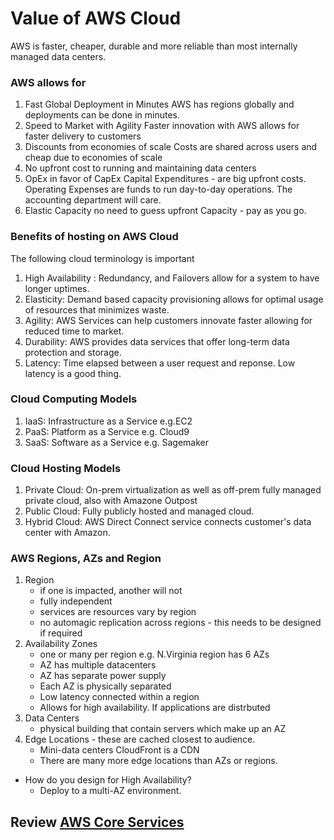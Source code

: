 # Value of AWS Cloud

AWS is faster, cheaper, durable and more reliable than most internally managed data centers.
### AWS allows for 
1. Fast Global Deployment in Minutes
    AWS has regions globally and deployments can be done in minutes.
1. Speed to Market with Agility
    Faster innovation with AWS allows for faster delivery to customers
1. Discounts from economies of scale 
    Costs are shared across users and cheap due to economies of scale
1. No upfront cost to running and maintaining data centers
1. OpEx in favor of CapEx
    Capital Expenditures - are big upfront costs. Operating Expenses are funds to run day-to-day operations. The accounting department will care.    
1. Elastic Capacity
    no need to guess upfront Capacity - pay as you go.


### Benefits of hosting on AWS Cloud
The following cloud terminology is important
1. High Availability : Redundancy, and Failovers allow for a system to have longer uptimes.
1. Elasticity: Demand based capacity provisioning allows for optimal usage of resources that minimizes waste.
1. Agility: AWS Services can help customers innovate faster allowing for reduced time to market.
1. Durability: AWS provides data services that offer long-term data protection and storage.
1. Latency: Time elapsed between a user request and reponse. Low latency is a good thing.
### Cloud Computing Models

1. IaaS: Infrastructure as a Service e.g.EC2
1. PaaS: Platform as a Service e.g. Cloud9
1. SaaS: Software as a Service e.g. Sagemaker

### Cloud Hosting Models

1. Private Cloud: On-prem virtualization as well as off-prem fully managed private cloud, also with Amazone Outpost
1. Public Cloud: Fully publicly hosted and managed cloud.
1. Hybrid Cloud: AWS Direct Connect service connects customer's data center with Amazon.

### AWS Regions, AZs and Region

1. Region
    * if one is impacted, another will not
    * fully independent
    * services are resources vary by region
    * no automagic replication across regions - this needs to be designed if required
1. Availability Zones
    * one or many per region e.g. N.Virginia region has 6 AZs
    * AZ has multiple datacenters
    * AZ has separate power supply 
    * Each AZ is physically separated
    * Low latency connected within a region
    * Allows for high availability. If applications are distrbuted
1. Data Centers
    * physical building that contain servers which make up an AZ
1. Edge Locations - these are cached closest to audience.
    * Mini-data centers
    CloudFront is a CDN 
    * There are many more edge locations than AZs or regions.

* How do you design for High Availability?
    * Deploy to a multi-AZ environment. 

    
## Review [AWS Core Services](./05-AWS_Core_Services.md)
